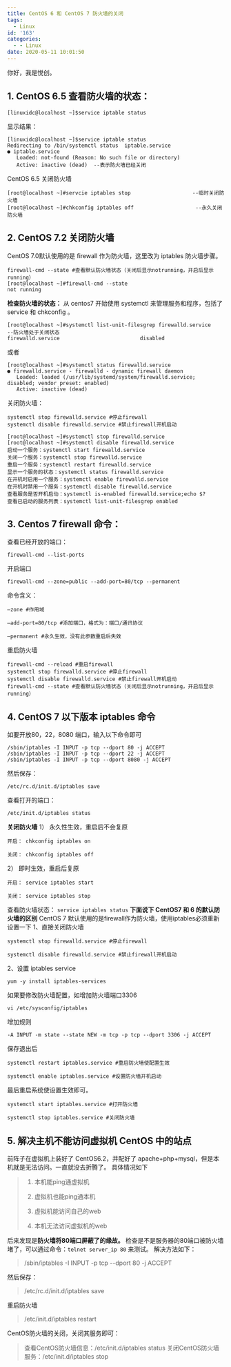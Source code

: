 ```yaml
---
title: CentOS 6 和 CentOS 7 防火墙的关闭
tags:
  - Linux
id: '163'
categories:
  - - Linux
date: 2020-05-11 10:01:50
---
```


你好，我是悦创。

## 1\. CentOS 6.5 查看防火墙的状态：

```Linux
[linuxidc@localhost ~]$service iptable status
```

显示结果：

```linux
[linuxidc@localhost ~]$service iptable status
Redirecting to /bin/systemctl status  iptable.service
● iptable.service
   Loaded: not-found (Reason: No such file or directory)
   Active: inactive (dead)  --表示防火墙已经关闭
```

CentOS 6.5 关闭防火墙

```Linux
[root@localhost ~]#servcie iptables stop                    --临时关闭防火墙
[root@localhost ~]#chkconfig iptables off                    --永久关闭防火墙
```

## 2\. CentOS 7.2 关闭防火墙

CentOS 7.0默认使用的是 firewall 作为防火墙，这里改为 iptables 防火墙步骤。

```linux
firewall-cmd --state #查看默认防火墙状态（关闭后显示notrunning，开启后显示running）
[root@localhost ~]#firewall-cmd --state
not running
```

**检查防火墙的状态：** 从 centos7 开始使用 systemctl 来管理服务和程序，包括了 service 和 chkconfig 。

```linux
[root@localhost ~]#systemctl list-unit-filesgrep firewalld.service            --防火墙处于关闭状态
firewalld.service                          disabled
```

或者

```
[root@localhost ~]#systemctl status firewalld.service
● firewalld.service - firewalld - dynamic firewall daemon
   Loaded: loaded (/usr/lib/systemd/system/firewalld.service; disabled; vendor preset: enabled)
   Active: inactive (dead)
```

关闭防火墙：

```linux
systemctl stop firewalld.service #停止firewall
systemctl disable firewalld.service #禁止firewall开机启动
```

```
[root@localhost ~]#systemctl stop firewalld.service
[root@localhost ~]#systemctl disable firewalld.service
启动一个服务：systemctl start firewalld.service
关闭一个服务：systemctl stop firewalld.service
重启一个服务：systemctl restart firewalld.service
显示一个服务的状态：systemctl status firewalld.service
在开机时启用一个服务：systemctl enable firewalld.service
在开机时禁用一个服务：systemctl disable firewalld.service
查看服务是否开机启动：systemctl is-enabled firewalld.service;echo $?
查看已启动的服务列表：systemctl list-unit-filesgrep enabled
```

## 3\. Centos 7 firewall 命令：

查看已经开放的端口：

```linux
firewall-cmd --list-ports
```

开启端口

```linux
firewall-cmd --zone=public --add-port=80/tcp --permanent
```

命令含义：

```linux
–zone #作用域

–add-port=80/tcp #添加端口，格式为：端口/通讯协议

–permanent #永久生效，没有此参数重启后失效
```

重启防火墙

```
firewall-cmd --reload #重启firewall
systemctl stop firewalld.service #停止firewall
systemctl disable firewalld.service #禁止firewall开机启动
firewall-cmd --state #查看默认防火墙状态（关闭后显示notrunning，开启后显示running）
```

## 4\. CentOS 7 以下版本 iptables 命令

如要开放80，22，8080 端口，输入以下命令即可

```linux
/sbin/iptables -I INPUT -p tcp --dport 80 -j ACCEPT
/sbin/iptables -I INPUT -p tcp --dport 22 -j ACCEPT
/sbin/iptables -I INPUT -p tcp --dport 8080 -j ACCEPT
```

然后保存：

```linux
/etc/rc.d/init.d/iptables save
```

查看打开的端口：

```linux
/etc/init.d/iptables status
```

**关闭防火墙** 1） 永久性生效，重启后不会复原

```linux
开启： chkconfig iptables on

关闭： chkconfig iptables off
```

2） 即时生效，重启后复原

```linux
开启： service iptables start

关闭： service iptables stop
```

查看防火墙状态： `service iptables status` **下面说下 CentOS7 和 6 的默认防火墙的区别** CentOS 7 默认使用的是firewall作为防火墙，使用iptables必须重新设置一下 1、直接关闭防火墙

```linux
systemctl stop firewalld.service #停止firewall

systemctl disable firewalld.service #禁止firewall开机启动
```

2、设置 iptables service

```linux
yum -y install iptables-services
```

如果要修改防火墙配置，如增加防火墙端口3306

```linux
vi /etc/sysconfig/iptables 
```

增加规则

```linux
-A INPUT -m state --state NEW -m tcp -p tcp --dport 3306 -j ACCEPT
```

保存退出后

```linux
systemctl restart iptables.service #重启防火墙使配置生效

systemctl enable iptables.service #设置防火墙开机启动
```

最后重启系统使设置生效即可。

```linux
systemctl start iptables.service #打开防火墙

systemctl stop iptables.service #关闭防火墙
```

## 5\. 解决主机不能访问虚拟机 CentOS 中的站点

前阵子在虚拟机上装好了 CentOS6.2，并配好了 apache+php+mysql，但是本机就是无法访问。一直就没去折腾了。 具体情况如下

> 1.  本机能ping通虚拟机
>     
> 2.  虚拟机也能ping通本机
>     
> 3.  虚拟机能访问自己的web
>     
> 4.  本机无法访问虚拟机的web
>     

后来发现是**防火墙将80端口屏蔽了的缘故。** 检查是不是服务器的80端口被防火墙堵了，可以通过命令：`telnet server_ip 80` 来测试。 解决方法如下：

> /sbin/iptables -I INPUT -p tcp --dport 80 -j ACCEPT

然后保存：

> /etc/rc.d/init.d/iptables save

重启防火墙

> /etc/init.d/iptables restart

CentOS防火墙的关闭，关闭其服务即可：

> 查看CentOS防火墙信息：/etc/init.d/iptables status 关闭CentOS防火墙服务：/etc/init.d/iptables stop